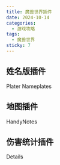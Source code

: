 ```yaml
---
title: 魔兽世界插件
date: 2024-10-14
categories:
  - 游戏攻略
tags:
  - 魔兽世界
sticky: 7
---
```


## 姓名版插件

Plater Nameplates

## 地图插件

HandyNotes

## 伤害统计插件

Details
